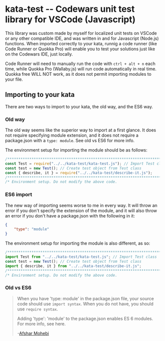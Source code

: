 # kata-test -- Codewars unit test library for VSCode (Javascript)

This library was custom made by myself for localized unit tests on VSCode or any other compatible IDE, and was written in and for Javascript (Node.js) functions. When imported correctly to your kata, runnig a code runner (like Code Runner or Quokka Pro) will enable you to test your solutions just like on the Codewars IDE, just locally.

Code Runner will need to manually run the code with `ctrl + alt + n` each time, while Quokka Pro (Wallaby.js) will run code automatically in real time. Quokka free WILL NOT work, as it does not permit importing modules to your file.

## Importing to your kata

There are two ways to import to your kata, the old way, and the ES6 way.

### Old way

The old way seems like the superior way to import at a first glance. It does not require specifying module extension, and it does not require a package.json with a `type: module`. See old vs ES6 for more info.

The environment setup for importing the module should be as follows:

```js
/**************************************************************************/
const Test = require("../../kata-test/kata-test.js"); // Import Test class//
const test = new Test(); // Create test object from Test class            //
const { describe, it } = require("../../kata-test/describe-it.js");       //
/**************************************************************************/
/* Environment setup. Do not modify the above code.                       */
```

### ES6 import

The new way of importing seems worse to me in every way. It will throw an error if you don't specify the extension of the module, and it will also throw an error if you don't have a package.json with the following in it:

```json
{
    "type": "module"
}
```

The environment setup for importing the module is also different, as so:

```js
/***********************************************************************/
import Test from "../../kata-test/kata-test.js"; // Import Test class  //
const test = new Test(); // Create test object from Test class         //
import { describe, it } from "../../kata-test/describe-it.js";         //
/***********************************************************************/
/* Environment setup. Do not modify the above code.                    */
```

### Old vs ES6

> When you have 'type: module' in the package.json file, your source code should use `import syntax`. When you do not have, you should use `require syntax`.
>
> Adding 'type': 'module' to the package.json enables ES 6 modules. For more info, see here.
>
> -[Afshar Mohebi](https://stackoverflow.com/questions/61401475/why-is-type-module-in-package-json-file)
